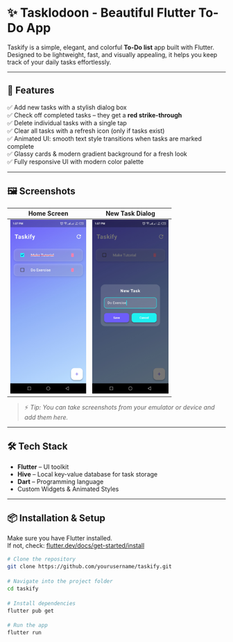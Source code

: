 # ✨ Tasklodoon - Beautiful Flutter To-Do App

Taskify is a simple, elegant, and colorful **To-Do list** app built with Flutter.  
Designed to be lightweight, fast, and visually appealing, it helps you keep track of your daily tasks effortlessly.

---

## 🌟 Features

✅ Add new tasks with a stylish dialog box  
✅ Check off completed tasks – they get a **red strike-through**  
✅ Delete individual tasks with a single tap  
✅ Clear all tasks with a refresh icon (only if tasks exist)  
✅ Animated UI: smooth text style transitions when tasks are marked complete  
✅ Glassy cards & modern gradient background for a fresh look  
✅ Fully responsive UI with modern color palette  

---

## 🖼️ Screenshots

| Home Screen | New Task Dialog |
|------------|-----------------|
| <img src="asset/home.jpg" height="400"> | <img src="asset/newtask.jpg" height="400"> |


> ⚡ *Tip: You can take screenshots from your emulator or device and add them here.*

---

## 🛠️ Tech Stack

- **Flutter** – UI toolkit
- **Hive** – Local key-value database for task storage
- **Dart** – Programming language
- Custom Widgets & Animated Styles

---

## 📦 Installation & Setup

Make sure you have Flutter installed.  
If not, check: [flutter.dev/docs/get-started/install](https://flutter.dev/docs/get-started/install)

```bash
# Clone the repository
git clone https://github.com/yourusername/taskify.git

# Navigate into the project folder
cd taskify

# Install dependencies
flutter pub get

# Run the app
flutter run
